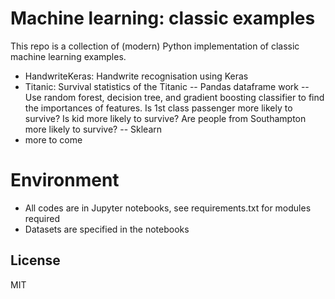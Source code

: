 # Machine learning: classic examples

This repo is a collection of (modern) Python implementation of classic machine learning examples.

  - HandwriteKeras: Handwrite recognisation using Keras
  - Titanic: Survival statistics of the Titanic
  -- Pandas dataframe work
  -- Use random forest, decision tree, and gradient boosting classifier to find the importances of features. Is 1st class passenger more likely to survive? Is kid more likely to survive? Are people from Southampton more likely to survive?
  -- Sklearn
  - more to come

# Environment

  - All codes are in Jupyter notebooks, see requirements.txt for modules required
  - Datasets are specified in the notebooks


License
----

MIT